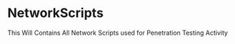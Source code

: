 NetworkScripts
==============

This Will Contains All Network Scripts used for Penetration Testing Activity
